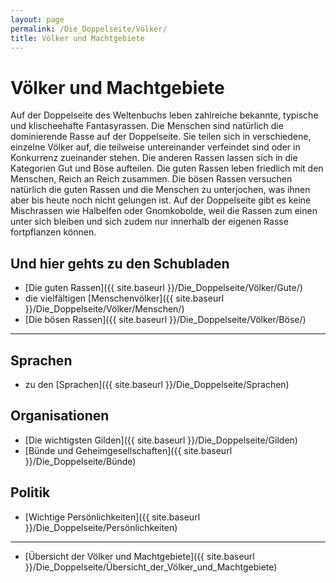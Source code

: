 ```yaml
---
layout: page
permalink: /Die_Doppelseite/Völker/
title: Völker und Machtgebiete
---
```


# Völker und Machtgebiete

Auf der Doppelseite des Weltenbuchs leben zahlreiche bekannte, typische und klischeehafte Fantasyrassen. Die Menschen sind natürlich die dominierende Rasse auf der Doppelseite. Sie teilen sich in verschiedene, einzelne Völker auf, die teilweise untereinander verfeindet sind oder in Konkurrenz zueinander stehen. Die anderen Rassen lassen sich in die Kategorien Gut und Böse aufteilen. Die guten Rassen leben friedlich mit den Menschen, Reich an Reich zusammen. Die bösen Rassen versuchen natürlich die guten Rassen und die Menschen zu unterjochen, was ihnen aber bis heute noch nicht gelungen ist. Auf der Doppelseite gibt es keine Mischrassen wie Halbelfen oder Gnomkobolde, weil die Rassen zum einen unter sich bleiben und sich zudem nur innerhalb der eigenen Rasse fortpflanzen können.

## Und hier gehts zu den Schubladen

- [Die guten Rassen]({{ site.baseurl }}/Die_Doppelseite/Völker/Gute/)
- die vielfältigen [Menschenvölker]({{ site.baseurl }}/Die_Doppelseite/Völker/Menschen/)
- [Die bösen Rassen]({{ site.baseurl }}/Die_Doppelseite/Völker/Böse/)

***

## Sprachen

- zu den [Sprachen]({{ site.baseurl }}/Die_Doppelseite/Sprachen)

## Organisationen

- [Die wichtigsten Gilden]({{ site.baseurl }}/Die_Doppelseite/Gilden)
- [Bünde und Geheimgesellschaften]({{ site.baseurl }}/Die_Doppelseite/Bünde)

## Politik

- [Wichtige Persönlichkeiten]({{ site.baseurl }}/Die_Doppelseite/Persönlichkeiten)

***

- [Übersicht der Völker und Machtgebiete]({{ site.baseurl }}/Die_Doppelseite/Übersicht_der_Völker_und_Machtgebiete)
